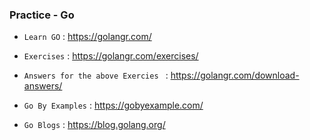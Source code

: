 ### Practice - Go

* `Learn GO` : https://golangr.com/
* `Exercises` : https://golangr.com/exercises/
* `Answers for the above Exercies ` : https://golangr.com/download-answers/


* `Go By Examples` : https://gobyexample.com/
* `Go Blogs` : https://blog.golang.org/